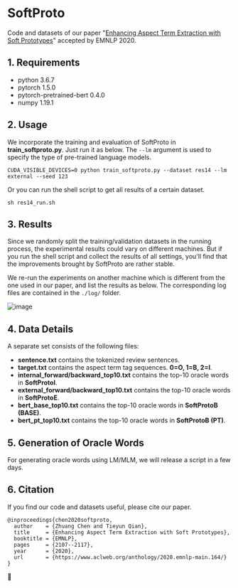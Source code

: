 # SoftProto
 Code and datasets of our paper "[Enhancing Aspect Term Extraction with Soft Prototypes](https://www.aclweb.org/anthology/2020.emnlp-main.164.pdf)" accepted by EMNLP 2020.


## 1. Requirements
* python 3.6.7
* pytorch 1.5.0
* pytorch-pretrained-bert 0.4.0
* numpy 1.19.1

## 2. Usage
 We incorporate the training and evaluation of SoftProto in **train_softproto.py**. Just run it as below. The ```--lm``` argument is used to specify the type of pre-trained language models.

```
CUDA_VISIBLE_DEVICES=0 python train_softproto.py --dataset res14 --lm external --seed 123
```

 Or you can run the shell script to get all results of a certain dataset.

```
sh res14_run.sh
```

## 3. Results
 Since we randomly split the training/validation datasets in the running process, the experimental results could vary on different machines. But if you run the shell script and collect the results of all settings, you'll find that the improvements brought by SoftProto are rather stable.

 We re-run the experiments on another machine which is different from the one used in our paper, and list the results as below. The corresponding log files are contained in the ```./log/``` folder.

 ![image](https://github.com/NLPWM-WHU/SoftProto/blob/master/result.jpg)

## 4. Data Details
 A separate set consists of the following files:

* **sentence.txt** contains the tokenized review sentences.
* **target.txt** contains the aspect term tag sequences. **0=O, 1=B, 2=I**.
* **internal\_forward/backward\_top10.txt** contains the top-10 oracle words in **SoftProtoI**.
* **external\_forward/backward\_top10.txt** contains the top-10 oracle words in **SoftProtoE**.
* **bert\_base\_top10.txt** contains the top-10 oracle words in **SoftProtoB (BASE)**.
* **bert\_pt\_top10.txt** contains the top-10 oracle words in **SoftProtoB (PT)**.

## 5. Generation of Oracle Words
 For generating oracle words using LM/MLM, we will release a script in a few days.

## 6. Citation
 If you find our code and datasets useful, please cite our paper.


```
@inproceedings{chen2020softproto,
  author    = {Zhuang Chen and Tieyun Qian},
  title     = {Enhancing Aspect Term Extraction with Soft Prototypes},
  booktitle = {EMNLP},
  pages     = {2107--2117},
  year      = {2020},
  url       = {https://www.aclweb.org/anthology/2020.emnlp-main.164/}
}
```

 :checkered_flag: 